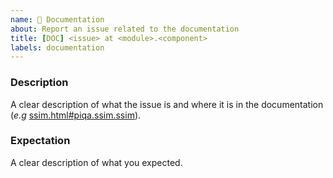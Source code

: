 ```yaml
---
name: 📝 Documentation
about: Report an issue related to the documentation
title: [DOC] <issue> at <module>.<component>
labels: documentation
---
```


### Description

A clear description of what the issue is and where it is in the documentation (*e.g* [ssim.html#piqa.ssim.ssim](https://francois-rozet.github.io/piqa/ssim.html#piqa.ssim.ssim)).

### Expectation

A clear description of what you expected.
